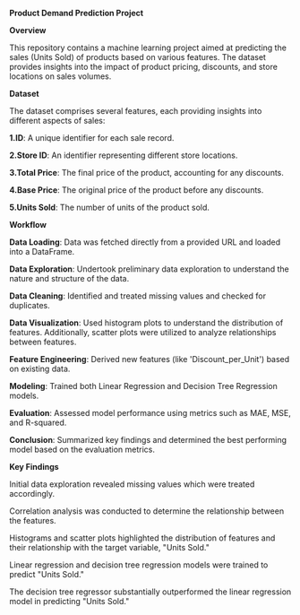 **Product Demand Prediction Project**



**Overview**

This repository contains a machine learning project aimed at predicting the sales (Units Sold) of products based on various features.
The dataset provides insights into the impact of product pricing, discounts, and store locations on sales volumes.



**Dataset**

The dataset comprises several features, each providing insights into different aspects of sales:

**1.ID**: A unique identifier for each sale record.

**2.Store ID**: An identifier representing different store locations.

**3.Total Price**: The final price of the product, accounting for any discounts.

**4.Base Price**: The original price of the product before any discounts.

**5.Units Sold**: The number of units of the product sold.



**Workflow**

**Data Loading**: Data was fetched directly from a provided URL and loaded into a DataFrame.

**Data Exploration**: Undertook preliminary data exploration to understand the nature and structure of the data.

**Data Cleaning**: Identified and treated missing values and checked for duplicates.

**Data Visualization**: Used histogram plots to understand the distribution of features. Additionally, scatter plots were utilized to analyze relationships between features.

**Feature Engineering**: Derived new features (like 'Discount_per_Unit') based on existing data.

**Modeling**: Trained both Linear Regression and Decision Tree Regression models.

**Evaluation**: Assessed model performance using metrics such as MAE, MSE, and R-squared.

**Conclusion**: Summarized key findings and determined the best performing model based on the evaluation metrics.



**Key Findings**

Initial data exploration revealed missing values which were treated accordingly.

Correlation analysis was conducted to determine the relationship between the features.

Histograms and scatter plots highlighted the distribution of features and their relationship with the target variable, "Units Sold."

Linear regression and decision tree regression models were trained to predict "Units Sold."

The decision tree regressor substantially outperformed the linear regression model in predicting "Units Sold."
